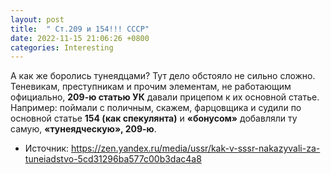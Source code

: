 ```yaml
---
layout: post
title:  " Ст.209 и 154!!! СССР"
date: 2022-11-15 21:06:26 +0800
categories: Interesting
---
```





А как же боролись тунеядцами?
 Тут дело обстояло не сильно сложно. 
  Теневикам, преступникам и прочим 
элементам, не работающим официально, **209-ю статью УК** давали прицепом к их основной статье.
 Например: поймали с поличным, 
 скажем, фарцовщика и судили по 
основной статье **154 (как спекулянта)** и **«бонусом»** добавляли ту самую, **«тунеядческую», 209-ю**.

* Источник:
 <https://zen.yandex.ru/media/ussr/kak-v-sssr-nakazyvali-za-tuneiadstvo-5cd31296ba577c00b3dac4a8>

